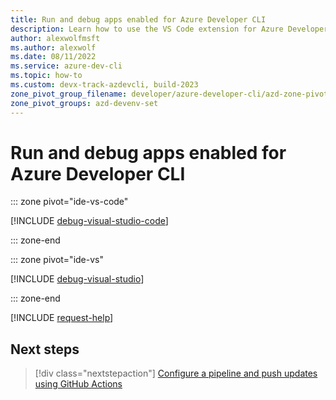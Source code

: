 ```yaml
---
title: Run and debug apps enabled for Azure Developer CLI
description: Learn how to use the VS Code extension for Azure Developer CLI and Visual Studio to run and debug locally.
author: alexwolfmsft
ms.author: alexwolf
ms.date: 08/11/2022
ms.service: azure-dev-cli
ms.topic: how-to
ms.custom: devx-track-azdevcli, build-2023
zone_pivot_group_filename: developer/azure-developer-cli/azd-zone-pivot-groups.json
zone_pivot_groups: azd-devenv-set
---
```


# Run and debug apps enabled for Azure Developer CLI

::: zone pivot="ide-vs-code"

[!INCLUDE [debug-visual-studio-code](includes/debug-visual-studio-code.md)]

::: zone-end

::: zone pivot="ide-vs"

[!INCLUDE [debug-visual-studio](includes/debug-visual-studio.md)]

::: zone-end

[!INCLUDE [request-help](includes/request-help.md)]

## Next steps

> [!div class="nextstepaction"]
> [Configure a pipeline and push updates using GitHub Actions](configure-devops-pipeline.md)
